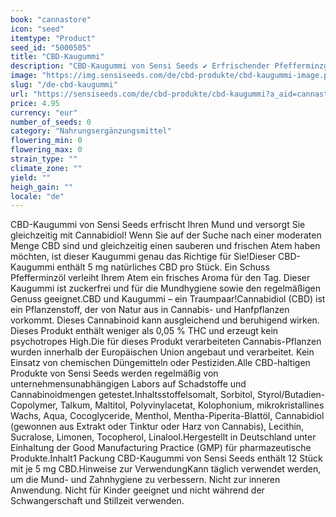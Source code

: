 ```yaml
---
book: "cannastore"
icon: "seed"
itemtype: "Product"
seed_id: "5000505"
title: "CBD-Kaugummi"
description: "CBD-Kaugummi von Sensi Seeds ✔ Erfrischender Pfefferminzgeschmack ✔ Natürliches Cannabidiol ✔ Zuckerfrei ✔ Für die Mundhygiene"
image: "https://img.sensiseeds.com/de/cbd-produkte/cbd-kaugummi-image.png"
slug: "/de-cbd-kaugummi"
url: "https://sensiseeds.com/de/cbd-produkte/cbd-kaugummi?a_aid=cannastore"
price: 4.95
currency: "eur"
number_of_seeds: 0
category: "Nahrungsergänzungsmittel"
flowering_min: 0
flowering_max: 0
strain_type: ""
climate_zone: ""
yield: ""
heigh_gain: ""
locale: "de"
---
```

CBD-Kaugummi von Sensi Seeds erfrischt Ihren Mund und versorgt Sie gleichzeitig mit Cannabidiol! Wenn Sie auf der Suche nach einer moderaten Menge CBD sind und gleichzeitig einen sauberen und frischen Atem haben möchten, ist dieser Kaugummi genau das Richtige für Sie!Dieser CBD-Kaugummi enthält 5 mg natürliches CBD pro Stück. Ein Schuss Pfefferminzöl verleiht Ihrem Atem ein frisches Aroma für den Tag. Dieser Kaugummi ist zuckerfrei und für die Mundhygiene sowie den regelmäßigen Genuss geeignet.CBD und Kaugummi – ein Traumpaar!Cannabidiol (CBD) ist ein Pflanzenstoff, der von Natur aus in Cannabis- und Hanfpflanzen vorkommt. Dieses Cannabinoid kann ausgleichend und beruhigend wirken. Dieses Produkt enthält weniger als 0,05 % THC und erzeugt kein psychotropes High.Die für dieses Produkt verarbeiteten Cannabis-Pflanzen wurden innerhalb der Europäischen Union angebaut und verarbeitet. Kein Einsatz von chemischen Düngemitteln oder Pestiziden.Alle CBD-haltigen Produkte von Sensi Seeds werden regelmäßig von unternehmensunabhängigen Labors auf Schadstoffe und Cannabinoidmengen getestet.InhaltsstoffeIsomalt, Sorbitol, Styrol/Butadien-Copolymer, Talkum, Maltitol, Polyvinylacetat, Kolophonium, mikrokristallines Wachs, Aqua, Cocoglyceride, Menthol, Mentha-Piperita-Blattöl, Cannabidiol (gewonnen aus Extrakt oder Tinktur oder Harz von Cannabis), Lecithin, Sucralose, Limonen, Tocopherol, Linalool.Hergestellt in Deutschland unter Einhaltung der Good Manufacturing Practice (GMP) für pharmazeutische Produkte.Inhalt1 Packung CBD-Kaugummi von Sensi Seeds enthält 12 Stück mit je 5 mg CBD.Hinweise zur VerwendungKann täglich verwendet werden, um die Mund- und Zahnhygiene zu verbessern. Nicht zur inneren Anwendung. Nicht für Kinder geeignet und nicht während der Schwangerschaft und Stillzeit verwenden.
